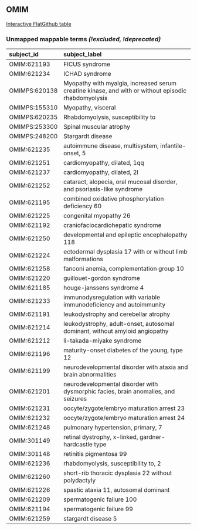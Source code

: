 ## OMIM
[Interactive FlatGithub table](https://flatgithub.com/monarch-initiative/mondo-ingest?filename=src/ontology/reports/omim_mapping_status.tsv)

### Unmapped mappable terms _(!excluded, !deprecated)_
| subject_id    | subject_label                                                                                       |
|:--------------|:----------------------------------------------------------------------------------------------------|
| OMIM:621193   | FICUS syndrome                                                                                      |
| OMIM:621234   | ICHAD syndrome                                                                                      |
| OMIMPS:620138 | Myopathy with myalgia, increased serum creatine kinase, and with or without episodic rhabdomyolysis |
| OMIMPS:155310 | Myopathy, visceral                                                                                  |
| OMIMPS:620235 | Rhabdomyolysis, susceptibility to                                                                   |
| OMIMPS:253300 | Spinal muscular atrophy                                                                             |
| OMIMPS:248200 | Stargardt disease                                                                                   |
| OMIM:621235   | autoimmune disease, multisystem, infantile-onset, 5                                                 |
| OMIM:621251   | cardiomyopathy, dilated, 1qq                                                                        |
| OMIM:621237   | cardiomyopathy, dilated, 2l                                                                         |
| OMIM:621252   | cataract, alopecia, oral mucosal disorder, and psoriasis-like syndrome                              |
| OMIM:621195   | combined oxidative phosphorylation deficiency 60                                                    |
| OMIM:621225   | congenital myopathy 26                                                                              |
| OMIM:621192   | craniofaciocardiohepatic syndrome                                                                   |
| OMIM:621250   | developmental and epileptic encephalopathy 118                                                      |
| OMIM:621224   | ectodermal dysplasia 17 with or without limb malformations                                          |
| OMIM:621258   | fanconi anemia, complementation group 10                                                            |
| OMIM:621220   | guillouet-gordon syndrome                                                                           |
| OMIM:621185   | houge-janssens syndrome 4                                                                           |
| OMIM:621233   | immunodysregulation with variable immunodeficiency and autoimmunity                                 |
| OMIM:621191   | leukodystrophy and cerebellar atrophy                                                               |
| OMIM:621214   | leukodystrophy, adult-onset, autosomal dominant, without amyloid angiopathy                         |
| OMIM:621212   | li-takada-miyake syndrome                                                                           |
| OMIM:621196   | maturity-onset diabetes of the young, type 12                                                       |
| OMIM:621199   | neurodevelopmental disorder with ataxia and brain abnormalities                                     |
| OMIM:621201   | neurodevelopmental disorder with dysmorphic facies, brain anomalies, and seizures                   |
| OMIM:621231   | oocyte/zygote/embryo maturation arrest 23                                                           |
| OMIM:621232   | oocyte/zygote/embryo maturation arrest 24                                                           |
| OMIM:621248   | pulmonary hypertension, primary, 7                                                                  |
| OMIM:301149   | retinal dystrophy, x-linked, gardner-hardcastle type                                                |
| OMIM:301148   | retinitis pigmentosa 99                                                                             |
| OMIM:621236   | rhabdomyolysis, susceptibility to, 2                                                                |
| OMIM:621260   | short-rib thoracic dysplasia 22 without polydactyly                                                 |
| OMIM:621226   | spastic ataxia 11, autosomal dominant                                                               |
| OMIM:621209   | spermatogenic failure 100                                                                           |
| OMIM:621194   | spermatogenic failure 99                                                                            |
| OMIM:621259   | stargardt disease 5                                                                                 |